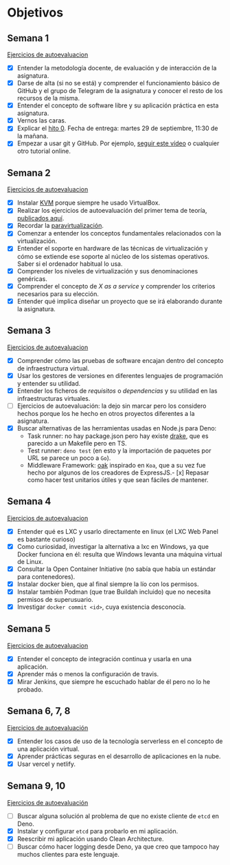# Objetivos

## Semana 1

[Ejercicios de autoevaluacion](https://github.com/antoniogamiz/iv-autoevaluacion#hito-1)

- [x] Entender la metodología docente, de evaluación y de interacción de la asignatura.
- [x] Darse de alta (si no se está) y comprender el funcionamiento básico de GitHub y el grupo de Telegram de la asignatura y conocer el resto de los recursos de la misma.
- [x] Entender el concepto de software libre y su aplicación práctica en esta asignatura.
- [x] Vernos las caras.
- [x] Explicar el [hito 0](http://jj.github.io/IV/documentos/proyecto/0.Repositorio). Fecha de entrega: martes 29 de septiembre, 11:30 de la mañana.
- [x] Empezar a usar git y GitHub. Por ejemplo, [seguir este vídeo](https://www.youtube.com/watch?v=gmXyJI01qa8) o cualquier otro tutorial online.

## Semana 2

[Ejercicios de autoevaluacion](https://github.com/antoniogamiz/iv-autoevaluacion#hito-2)

- [x] Instalar [KVM](https://linuxconfig.org/install-and-set-up-kvm-on-ubuntu-18-04-bionic-beaver-linux) porque siempre he usado VirtualBox.
- [x] Realizar los ejercicios de autoevaluación del primer tema de teoría, [publicados aquí](https://github.com/antoniogamiz/iv-autoevaluacion).
- [x] Recordar la [paravirtualización](https://es.wikipedia.org/wiki/Paravirtualizaci%C3%B3n#:~:text=La%20paravirtualizaci%C3%B3n%20es%20una%20t%C3%A9cnica,de%20manejo%20de%20m%C3%A1quinas%20virtuales).
- [x] Comenzar a entender los conceptos fundamentales relacionados con la virtualización.
- [x] Entender el soporte en hardware de las técnicas de virtualización y cómo se extiende ese soporte al núcleo de los sistemas operativos. Saber si el ordenador habitual lo usa.
- [x] Comprender los niveles de virtualización y sus denominaciones genéricas.
- [x] Comprender el concepto de *X as a service* y comprender los criterios necesarios para su elección.
- [x] Entender qué implica diseñar un proyecto que se irá elaborando durante la asignatura.

## Semana 3

[Ejercicios de autoevaluacion](https://github.com/antoniogamiz/iv-autoevaluacion#hito-3)

- [x] Comprender cómo las pruebas de software encajan dentro del concepto de infraestructura virtual.
- [x] Usar los gestores de versiones en diferentes lenguajes de programación y entender su utilidad.
- [x] Entender los ficheros de *requisitos* o *dependencias* y su utilidad en las infraestructuras virtuales.
- [ ] Ejercicios de autoevaluación: la dejo sin marcar pero los considero hechos porque los he hecho en otros proyectos diferentes a la asignatura.
- [x] Buscar alternativas de las herramientas usadas en Node.js para Deno:
	- Task runner: no hay package.json pero hay existe [drake](https://deno.land/x/drake@v1.2.6), que es parecido a un Makefile pero en TS.
	- Test runner: `deno test` (en esto y la importación de paquetes por URL se parece un poco a `Go`).
	- Middleware Framework: [oak](https://deno.land/x/oak@v6.3.1) inspirado en `Koa`, que a su vez fue hecho por algunos de los creadores de ExpressJS.- [x] Repasar como hacer test unitarios útiles y que sean fáciles de mantener.

## Semana 4

[Ejercicios de autoevaluacion](https://github.com/antoniogamiz/iv-autoevaluacion#hito-3)

- [x] Entender qué es LXC y usarlo directamente en linux (el LXC Web Panel es bastante curioso)
- [x] Como curiosidad, investigar la alternativa a lxc en Windows, ya que Docker funciona en él: resulta que Windows levanta una máquina virtual de Linux.
- [x] Consultar la Open Container Initiative (no sabía que había un estándar para contenedores).
- [x] Instalar docker bien, que al final siempre la lío con los permisos.
- [x] Instalar también Podman (que trae Buildah incluido) que no necesita permisos de superusuario.
- [x] Investigar `docker commit <id>`, cuya existencia desconocía.

## Semana 5

[Ejercicios de autoevaluacion](https://github.com/antoniogamiz/iv-autoevaluacion#hito-4)

- [x] Entender el concepto de integración continua y usarla en una aplicación.
- [x] Aprender más o menos la configuración de travis.
- [x] Mirar Jenkins, que siempre he escuchado hablar de él pero no lo he probado.

## Semana 6, 7, 8

[Ejercicios de autoevaluación](https://github.com/antoniogamiz/iv-autoevaluacion#hito-5)

- [x] Entender los casos de uso de la tecnología serverless en el concepto de una aplicación virtual.
- [x] Aprender prácticas seguras en el desarrollo de aplicaciones en la nube.
- [x] Usar vercel y netlify.

## Semana 9, 10

[Ejercicios de autoevaluación](https://github.com/antoniogamiz/iv-autoevaluacion#hito-6)

- [ ] Buscar alguna solución al problema de que no existe cliente de `etcd` en Deno.
- [x] Instalar y configurar `etcd` para probarlo en mi aplicación.
- [x] Reescribir mi aplicación usando Clean Architecture.
- [ ] Buscar cómo hacer logging desde Deno, ya que creo que tampoco hay muchos clientes para este lenguaje.
